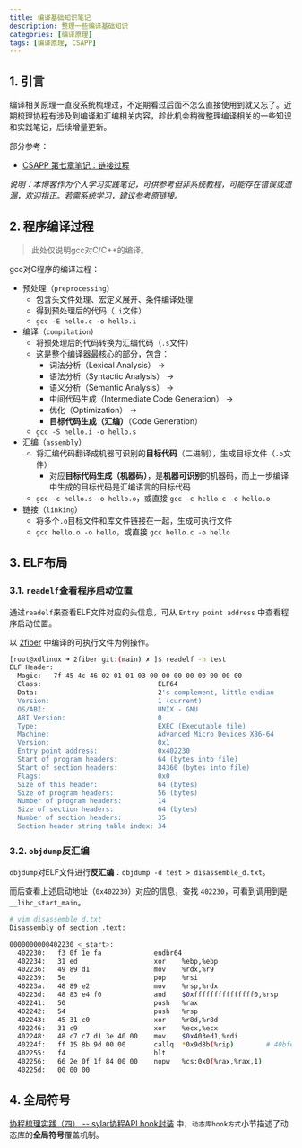 ```yaml
---
title: 编译基础知识笔记
description: 整理一些编译基础知识
categories: [编译原理]
tags: [编译原理, CSAPP]
---
```



## 1. 引言

编译相关原理一直没系统梳理过，不定期看过后面不怎么直接使用到就又忘了。近期梳理协程有涉及到编译和汇编相关内容，趁此机会稍微整理编译相关的一些知识和实践笔记，后续增量更新。

部分参考：

* [CSAPP 第七章笔记：链接过程](https://www.bluepuni.com/archives/csapp-chapter7/)

*说明：本博客作为个人学习实践笔记，可供参考但非系统教程，可能存在错误或遗漏，欢迎指正。若需系统学习，建议参考原链接。*

## 2. 程序编译过程

> 此处仅说明gcc对C/C++的编译。

gcc对C程序的编译过程：

* 预处理（`preprocessing`）
    * 包含头文件处理、宏定义展开、条件编译处理
    * 得到预处理后的代码（`.i`文件）
    * `gcc -E hello.c -o hello.i`
* 编译（`compilation`）
    * 将预处理后的代码转换为汇编代码（`.s`文件）
    * 这是整个编译器最核心的部分，包含：
        * 词法分析（Lexical Analysis） → 
        * 语法分析（Syntactic Analysis） → 
        * 语义分析（Semantic Analysis） → 
        * 中间代码生成（Intermediate Code Generation） → 
        * 优化（Optimization） → 
        * **目标代码生成（汇编）**（Code Generation）
    * `gcc -S hello.i -o hello.s`
* 汇编（`assembly`）
    * 将汇编代码翻译成机器可识别的**目标代码**（二进制），生成目标文件（`.o`文件）
        * 对应**目标代码生成（机器码）**，是**机器可识别**的机器码，而上一步编译中生成的目标代码是汇编语言的目标代码
    * `gcc -c hello.s -o hello.o`，或直接 `gcc -c hello.c -o hello.o`
* 链接（`linking`）
    * 将多个`.o`目标文件和库文件链接在一起，生成可执行文件
    * `gcc hello.o -o hello`，或直接 `gcc hello.c -o hello`

## 3. ELF布局

### 3.1. `readelf`查看程序启动位置

通过`readelf`来查看ELF文件对应的头信息，可从 `Entry point address` 中查看程序启动位置。

以 [2fiber](https://github.com/xiaodongQ/coroutine-lib/blob/main/fiber_lib/2fiber/) 中编译的可执行文件为例操作。

```sh
[root@xdlinux ➜ 2fiber git:(main) ✗ ]$ readelf -h test 
ELF Header:
  Magic:   7f 45 4c 46 02 01 01 03 00 00 00 00 00 00 00 00 
  Class:                             ELF64
  Data:                              2's complement, little endian
  Version:                           1 (current)
  OS/ABI:                            UNIX - GNU
  ABI Version:                       0
  Type:                              EXEC (Executable file)
  Machine:                           Advanced Micro Devices X86-64
  Version:                           0x1
  Entry point address:               0x402230
  Start of program headers:          64 (bytes into file)
  Start of section headers:          84360 (bytes into file)
  Flags:                             0x0
  Size of this header:               64 (bytes)
  Size of program headers:           56 (bytes)
  Number of program headers:         14
  Size of section headers:           64 (bytes)
  Number of section headers:         35
  Section header string table index: 34
```

### 3.2. `objdump`反汇编

`objdump`对ELF文件进行**反汇编**：`objdump -d test > disassemble_d.txt`。

而后查看上述启动地址（`0x402230`）对应的信息，查找 `402230`，可看到调用到是`__libc_start_main`。

```sh
# vim disassemble_d.txt
Disassembly of section .text:
            
0000000000402230 <_start>:
  402230:   f3 0f 1e fa             endbr64 
  402234:   31 ed                   xor    %ebp,%ebp
  402236:   49 89 d1                mov    %rdx,%r9
  402239:   5e                      pop    %rsi
  40223a:   48 89 e2                mov    %rsp,%rdx
  40223d:   48 83 e4 f0             and    $0xfffffffffffffff0,%rsp
  402241:   50                      push   %rax
  402242:   54                      push   %rsp
  402243:   45 31 c0                xor    %r8d,%r8d
  402246:   31 c9                   xor    %ecx,%ecx
  402248:   48 c7 c7 d1 3e 40 00    mov    $0x403ed1,%rdi
  40224f:   ff 15 8b 9d 00 00       callq  *0x9d8b(%rip)        # 40bfe0 <__libc_start_main@GLIBC_2.34>
  402255:   f4                      hlt    
  402256:   66 2e 0f 1f 84 00 00    nopw   %cs:0x0(%rax,%rax,1)
  40225d:   00 00 00 
```

## 4. 全局符号

[协程梳理实践（四） -- sylar协程API hook封装](https://xiaodongq.github.io/2025/06/10/coroutine-api-hook/) 中，`动态库hook方式`小节描述了动态库的**全局符号**覆盖机制。

